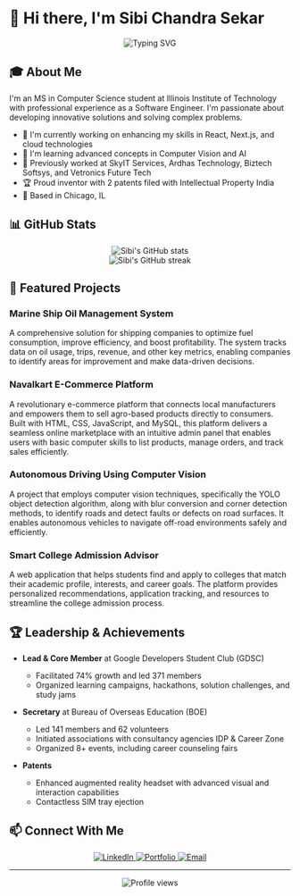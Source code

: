 # 👋 Hi there, I'm Sibi Chandra Sekar

<div align="center">
  <img src="https://readme-typing-svg.herokuapp.com?font=Fira+Code&pause=1000&color=2E97F7&center=true&vCenter=true&width=435&lines=Software+Engineer;Full+Stack+Developer;MS+Computer+Science+Student;Innovator+with+2+Patents" alt="Typing SVG" />
</div>

## 🎓 About Me

I'm an MS in Computer Science student at Illinois Institute of Technology with professional experience as a Software Engineer. I'm passionate about developing innovative solutions and solving complex problems.

- 🔭 I'm currently working on enhancing my skills in React, Next.js, and cloud technologies
- 🌱 I'm learning advanced concepts in Computer Vision and AI
- 💼 Previously worked at SkyIT Services, Ardhas Technology, Biztech Softsys, and Vetronics Future Tech
- 🏆 Proud inventor with 2 patents filed with Intellectual Property India
- 📍 Based in Chicago, IL

## 📊 GitHub Stats

<div align="center">
  <img src="https://github-readme-stats.vercel.app/api?username=sibi1702&show_icons=true&theme=tokyonight" alt="Sibi's GitHub stats" />
</div>

<div align="center">
  <img src="https://github-readme-streak-stats.herokuapp.com/?user=sibi1702&theme=tokyonight" alt="Sibi's GitHub streak" />
</div>

## 🚀 Featured Projects

### Marine Ship Oil Management System
A comprehensive solution for shipping companies to optimize fuel consumption, improve efficiency, and boost profitability. The system tracks data on oil usage, trips, revenue, and other key metrics, enabling companies to identify areas for improvement and make data-driven decisions.

### Navalkart E-Commerce Platform
A revolutionary e-commerce platform that connects local manufacturers and empowers them to sell agro-based products directly to consumers. Built with HTML, CSS, JavaScript, and MySQL, this platform delivers a seamless online marketplace with an intuitive admin panel that enables users with basic computer skills to list products, manage orders, and track sales efficiently.

### Autonomous Driving Using Computer Vision
A project that employs computer vision techniques, specifically the YOLO object detection algorithm, along with blur conversion and corner detection methods, to identify roads and detect faults or defects on road surfaces. It enables autonomous vehicles to navigate off-road environments safely and efficiently.

### Smart College Admission Advisor
A web application that helps students find and apply to colleges that match their academic profile, interests, and career goals. The platform provides personalized recommendations, application tracking, and resources to streamline the college admission process.

## 🏆 Leadership & Achievements

- **Lead & Core Member** at Google Developers Student Club (GDSC)
  - Facilitated 74% growth and led 371 members
  - Organized learning campaigns, hackathons, solution challenges, and study jams

- **Secretary** at Bureau of Overseas Education (BOE)
  - Led 141 members and 62 volunteers
  - Initiated associations with consultancy agencies IDP & Career Zone
  - Organized 8+ events, including career counseling fairs

- **Patents**
  - Enhanced augmented reality headset with advanced visual and interaction capabilities
  - Contactless SIM tray ejection

## 📫 Connect With Me

<div align="center">
  <a href="https://www.linkedin.com/in/sibichandrasekar" target="_blank">
    <img src="https://img.shields.io/badge/LinkedIn-0077B5?style=for-the-badge&logo=linkedin&logoColor=white" alt="LinkedIn" />
  </a>
  <a href="https://www.sibichandrasekar.com" target="_blank">
    <img src="https://img.shields.io/badge/Portfolio-000000?style=for-the-badge&logo=About.me&logoColor=white" alt="Portfolio" />
  </a>
  <a href="mailto:sibisekar0307@gmail.com">
    <img src="https://img.shields.io/badge/Email-D14836?style=for-the-badge&logo=gmail&logoColor=white" alt="Email" />
  </a>
</div>

---

<div align="center">
  <img src="https://komarev.com/ghpvc/?username=sibi1702&color=blue" alt="Profile views" />
</div>
